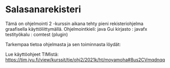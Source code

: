 # Salasanarekisteri

Tämä on ohjelmointi 2 -kurssin aikana tehty pieni rekisteriohjelma graafisella käyttöliittymällä. 
Ohjelmointkieli: java
Gui kirjasto   : javafx
testityökalu   : comtest (plugin)

Tarkempaa tietoa ohjelmasta ja sen toiminnasta löydät:

Lue käyttöohjeet TIMistä: <https://tim.jyu.fi/view/kurssit/tie/ohj2/2021k/ht/moyamoha#8us2CVmqdnqq>

